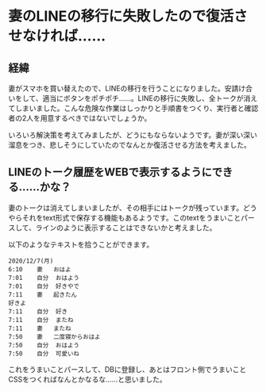 # 妻のLINEの移行に失敗したので復活させなければ……

## 経緯

妻がスマホを買い替えたので、LINEの移行を行うことになりました。安請け合いをして、適当にボタンをポチポチ……。LINEの移行に失敗し、全トークが消えてしまいました。こんな危険な作業はしっかりと手順書をつくり、実行者と確認者の2人を用意するべきではないでしょうか。

いろいろ解決策を考えてみましたが、どうにもならないようです。妻が深い深い溜息をつき、悲しそうにしていたのでなんとか復活させる方法を考えました。

## LINEのトーク履歴をWEBで表示するようにできる……かな？

妻のトークは消えてしまいましたが、その相手にはトークが残っています。どうやらそれをtext形式で保存する機能もあるようです。このtextをうまいことパースして、ラインのように表示することはできないかと考えました。

以下のようなテキストを拾うことができます。

```text
2020/12/7(月)
6:10	妻	おはよ
7:01	自分	おはよう
7:01	自分	好きやで
7:11	妻	起きたん
好きよ
7:11	自分	好き
7:11	自分	またね
7:11	妻	またね
7:50	妻	二度寝からおはよ
7:50	自分	おはよう
7:50	自分	可愛いね
```

これをうまいことパースして、DBに登録し、あとはフロント側でうまいことCSSをつくればなんとかなるな……と思いました。

```TypeScript

```
